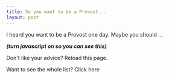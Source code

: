 ```yaml
---
title: So you want to be a Provost...
layout: post
---
```


I heard you want to be a Provost one day.  Maybe you should ...

<i><b><span id="dostuff">(turn javascript on so you can see this)</span></b></i>

Don't like your advice?  Reload this page.

Want to see the whole list?  <a id="all_the_things">Click here</a>

<script>
var things = [
    'Attempt to rip the chain off a sitting monarch\'s neck',
    'Build an anonymous report card system for provosts',
    'Challenge someone to an actual duel',
    'Convince the entire army to scream "Fuck em in the ass"',
    'Do some service.  Maybe.  I\'ve heard it\'s important.',
    'Enjoy fighting',
    'Fight "Ninja Monkey Style"',
    'Fight in Battle of Nations',
    'Frequently use the excuse "Connor days it was OK"',
    'Get a longer sword',
    'Get into Krav Maga',
    'Get smacked upside the head with a mallet.',
    'Have a pirate ship',
    'Have your emails forwarded from a private mailing list',
    'Just keep doing what you\'re doing',
    'Move to Lochmere',
    'Play daggers for shots!',
    'Punch an opponent',
    'Say there is no checklist and then check your list',
    'Screw up your knee',
    'Screw up your shoulder',
    'Show the ferocity of the Atlantian Army on the field by outfitting them all with feather boas.',
    'Start a snarky podcast',
    'Start wearing orange pants',
    'Stop fencing',
    'Take a personal student while a free scholar',
    'Take up crossfit',
    'Tell people to "JFP".',
    'Throw your mask across the field',
    'Use a decapitated baby doll head as a parrying device',
    'Wear a bright gold jerkin',
    'Win everything.  Win some more, and then maybe win a few more things.  Only then think about service.  Maybe.',
];
var thing = things[Math.floor(Math.random() * things.length)];
document.getElementById('dostuff').innerHTML = "&nbsp;&nbsp;&nbsp;" + thing;

function add_all() {
    result = '<ul>';
    for (var i in things) {
        result += '<li>' + things[i] + '</li>';
    }
    result += '</ul>';
    document.getElementById('dostuff').innerHTML = result;
}

$('#all_the_things').click(function() { 
    add_all();
});

</script>

